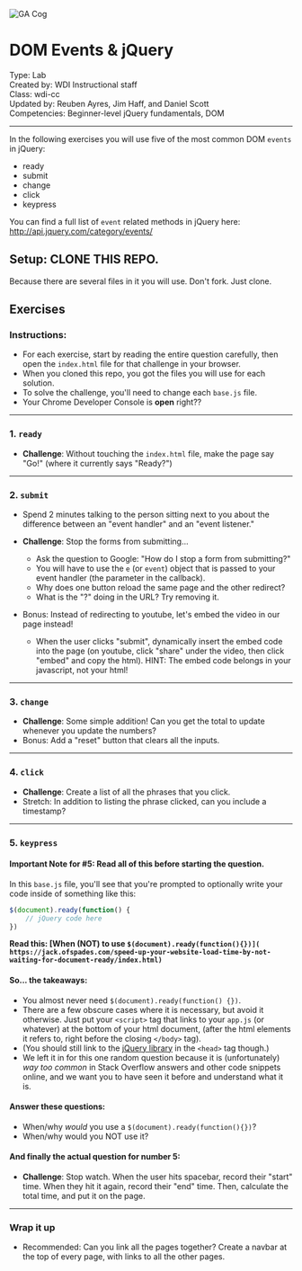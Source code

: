 ![GA Cog](https://camo.githubusercontent.com/6ce15b81c1f06d716d753a61f5db22375fa684da/68747470733a2f2f67612d646173682e73332e616d617a6f6e6177732e636f6d2f70726f64756374696f6e2f6173736574732f6c6f676f2d39663838616536633963333837313639306533333238306663663535376633332e706e67)

# DOM Events & jQuery

Type: Lab<br>
Created by: WDI Instructional staff<br>
Class: wdi-cc<br>
Updated by: Reuben Ayres, Jim Haff, and Daniel Scott<br>
Competencies: Beginner-level jQuery fundamentals, DOM

---

In the following exercises you will use five of the most common DOM `events` in jQuery:
- ready
- submit
- change
- click
- keypress

You can find a full list of `event` related methods in jQuery here: http://api.jquery.com/category/events/


## Setup: CLONE THIS REPO.

Because there are several files in it you will use.  Don't fork. Just clone.

## Exercises

### Instructions:

* For each exercise, start by reading the entire question carefully, then open the `index.html` file for that challenge in your browser.
* When you cloned this repo, you got the files you will use for each solution.
* To solve the challenge, you'll need to change each `base.js` file.
* Your Chrome Developer Console is **open** right??

---

### 1. `ready`

- **Challenge**: Without touching the `index.html` file, make the page say "Go!" (where it currently says "Ready?")

---

### 2. `submit`

* Spend 2 minutes talking to the person sitting next to you about the difference between an "event handler" and an "event listener."

- **Challenge**: Stop the forms from submitting...
    + Ask the question to Google: "How do I stop a form from submitting?"
    + You will have to use the `e` (or `event`) object that is passed to your event handler (the parameter in the callback).
    + Why does one button reload the same page and the other redirect?
    + What is the "?" doing in the URL? Try removing it.
    
- Bonus: Instead of redirecting to youtube, let's embed the video in our page instead!
    +  When the user clicks "submit", dynamically insert the embed code into the page (on youtube, click "share" under the video, then click "embed" and copy the html). HINT: The embed code belongs in your javascript, not your html!

---

### 3. `change`
- **Challenge**: Some simple addition! Can you get the total to update whenever you update the numbers?
- Bonus: Add a "reset" button that clears all the inputs.

---

### 4. `click`

- **Challenge**: Create a list of all the phrases that you click.
- Stretch: In addition to listing the phrase clicked, can you include a timestamp?

---

### 5. `keypress`

#### Important Note for #5: Read all of this before starting the question. 

In this `base.js` file, you'll see that you're prompted to optionally write your code inside of something like this:

```javascript
$(document).ready(function() {
    // jQuery code here
})
```

**Read this: [When (NOT) to use `$(document).ready(function(){})](
https://jack.ofspades.com/speed-up-your-website-load-time-by-not-waiting-for-document-ready/index.html)`**


#### So... the takeaways:

* You almost never need `$(document).ready(function() {})`.
* There are a few obscure cases where it is necessary, but avoid it otherwise. Just put your `<script>` tag that links to your `app.js` (or whatever) at the bottom of your html document, (after the html elements it refers to, right before the closing `</body>` tag).
* (You should still link to the [jQuery library](https://cdnjs.com/libraries/jquery/3.3.1) in the `<head>` tag though.)
* We left it in for this one random question because it is (unfortunately) _way too common_ in Stack Overflow answers and other code snippets online, and we want you to have seen it before and understand what it is.

####  Answer these questions:
* When/why _would_ you use a `$(document).ready(function(){})`?
* When/why would you NOT use it?

#### And finally the actual question for number 5: 
- **Challenge**: Stop watch. When the user hits spacebar, record their "start" time. When they  hit it again, record their "end" time. Then, calculate the total time, and put it on the page.


---

### Wrap it up
- Recommended: Can you link all the pages together? Create a navbar at the top of every page, with links to all the other pages.
